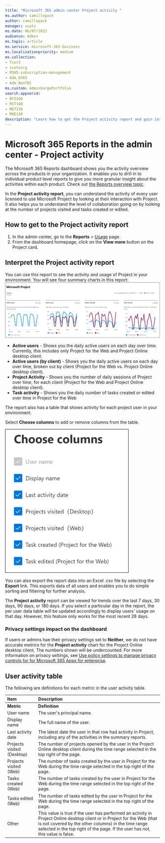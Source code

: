 ```yaml
---
title: "Microsoft 365 admin center Project activity "
ms.author: camillepack
author: camillepack
manager: scotv
ms.date: 06/07/2022
audience: Admin
ms.topic: article
ms.service: microsoft-365-business
ms.localizationpriority: medium
ms.collection:
- Tier2
- scotvorg
- M365-subscription-management
- Adm_O365
- Adm_NonTOC
ms.custom: AdminSurgePortfolio
search.appverid:
- BCS160
- MST160
- MET150
- MOE150
description: "Learn how to get the Project activity report and gain insights into the Project activity in your organization."
---
```


# Microsoft 365 Reports in the admin center - Project activity

The Microsoft 365 Reports dashboard shows you the activity overview across the products in your organization. It enables you to drill in to individual product level reports to give you more granular insight about the activities within each product. Check out [the Reports overview topic](activity-reports.md).

In the **Project activity report**, you can understand the activity of every user licensed to use Microsoft Project by looking at their interaction with Project. It also helps you to understand the level of collaboration going on by looking at the number of projects visited and tasks created or edited.

## How to get to the Project activity report

1. In the admin center, go to the **Reports** \> <a href="https://go.microsoft.com/fwlink/p/?linkid=2074756" target="_blank">Usage</a> page.
2. From the dashboard homepage, click on the **View more** button on the Project card.

## Interpret the Project activity report

You can use this report to see the activity and usage of Project in your environment. You will see four summary charts in this report:  <br/>![Microsoft 365 reports - Project activity.](../../media/project-activity.png)

- **Active users** - Shows you the daily active users on each day over time. Currently, this includes only Project for the Web and Project Online desktop client.
- **Active users (by client)** -  Shows you the daily active users on each day over time, broken out by client (Project for the Web vs. Project Online desktop client).
- **Project Activity** - Shows you the number of daily sessions of Project over time, for each client (Project for the Web and Project Online desktop client).
- **Task activity** - Shows you the daily number of tasks created or edited over time in Project for the Web

The report also has a table that shows activity for each project user in your environment.

Select **Choose columns** to add or remove columns from the table.

![Project activity report - choose columns.](../../media/project-activity-columns.png)

You can also export the report data into an Excel .csv file by selecting the **Export** link. This exports data of all users and enables you to do simple sorting and filtering for further analysis.

The **Project activity** report can be viewed for trends over the last 7 days, 30 days, 90 days, or 180 days. If you select a particular day in the report, the per user data table will be updated accordingly to display users' usage on that day. However, this feature only works for the most recent 28 days.

### Privacy settings impact on the dashboard

If users or admins hae their privacy settings set to **Neither**, we do not have accurate metrics for the **Project activity** chart for the Project Online desktop client. The numbers shown will be undercounted. For more information on privacy settings, see [Use policy settings to manage privacy controls for for Microsoft 365 Apps for enterprise](/deployoffice/privacy/manage-privacy-controls.md).

## User activity table

The following are definitions for each metric in the user activity table.

|Item|Description|
|:-----|:-----|
|**Metric**|**Definition**|
|User name|The user's principal name.|
|Display name|The full name of the user.|
|Last activity date|The latest date the user in that row had activity in Project, including any of the activities in the summary reports.|
|Projects visited (Desktop)|The number of projects opened by the user in the Project Online desktop client during the time range selected in the top right of the page.|
|Projects visited (Web)| The number of tasks created by the user in Project for the Web during the time range selected in the top right of the page.|
|Tasks created (Web)|The number of tasks created by the user in Project for the Web during the time range selected in the top right of the page.|
|Tasks edited (Web)|The number of tasks edited by the user in Project for the Web during the time range selected in the top right of the page.|
|Other|This value is true if the user has performed an activity in Project Online desktop client or in Project for the Web (that is not covered by the other columns) in the time range selected in the top right of the page. If the user has not, this value is false.|

